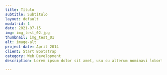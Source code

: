 ```yaml
---
title: Título
subtitle: Subtítulo
layout: default
modal-id: 1
date: 2021-07-15
img: img_test_02.jpg
thumbnail: img_test_01
alt: image-alt
project-date: April 2014
client: Start Bootstrap
category: Web Development
description: Lorem ipsum dolor sit amet, usu cu alterum nominavi lobortis. At duo novum diceret. Tantas apeirian vix et, usu sanctus postulant inciderint ut, populo diceret necessitatibus in vim. Cu eum dicam feugiat noluisse.

---
```

